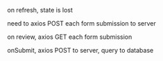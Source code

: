 on refresh, state is lost

need to axios POST each form submission to server

on review, axios GET each form submission

onSubmit, axios POST to server, query to database